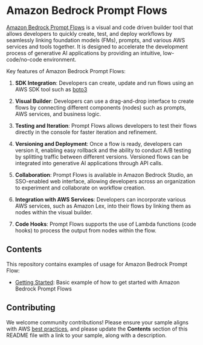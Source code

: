 # Amazon Bedrock Prompt Flows

[Amazon Bedrock Prompt Flows](https://aws.amazon.com/bedrock/prompt-flows/) is a visual and code driven builder tool that allows developers to quickly create, test, and deploy workflows by seamlessly linking foundation models (FMs), prompts, and various AWS services and tools together. It is designed to accelerate the development process of generative AI applications by providing an intuitive, low-code/no-code environment.

Key features of Amazon Bedrock Prompt Flows:

1. **SDK Integration**: Developers can create, update and run flows using an AWS SDK tool such as [boto3](https://boto3.amazonaws.com/v1/documentation/api/latest/reference/services/bedrock.html) 

2. **Visual Builder**: Developers can use a drag-and-drop interface to create flows by connecting different components (nodes) such as prompts, AWS services, and business logic.

3. **Testing and Iteration**: Prompt Flows allows developers to test their flows directly in the console for faster iteration and refinement.

4. **Versioning and Deployment**: Once a flow is ready, developers can version it, enabling easy rollback and the ability to conduct A/B testing by splitting traffic between different versions. Versioned flows can be integrated into generative AI applications through API calls.

5. **Collaboration**: Prompt Flows is available in Amazon Bedrock Studio, an SSO-enabled web interface, allowing developers across an organization to experiment and collaborate on workflow creation.

6. **Integration with AWS Services**: Developers can incorporate various AWS services, such as Amazon Lex, into their flows by linking them as nodes within the visual builder.

7. **Code Hooks**: Prompt Flows supports the use of Lambda functions (code hooks) to process the output from nodes within the flow.


## Contents

This repository contains examples of usage for Amazon Bedrock Prompt Flow:
* [Getting Started](Getting_started_with_Prompt_Management_Flows.ipynb): Basic example of how to get started with Amazon Bedrock Prompt Flows


## Contributing

We welcome community contributions! Please ensure your sample aligns with AWS [best practices](https://aws.amazon.com/architecture/well-architected/), and please update the **Contents** section of this README file with a link to your sample, along with a description.
